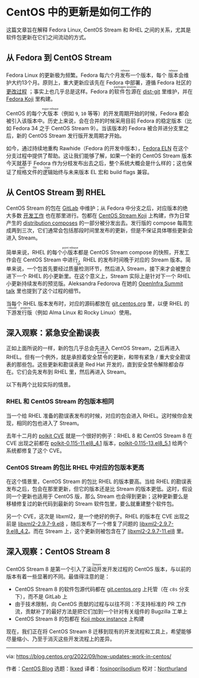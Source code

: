 [#]: subject: "How updates work in CentOS"
[#]: via: "https://blog.centos.org/2022/09/how-updates-work-in-centos/"
[#]: author: "CentOS Blog https://blog.centos.org"
[#]: collector: "lkxed"
[#]: translator: "fosinoprilsodium"
[#]: reviewer: "Northurland"
[#]: publisher: "acyanbird"
[#]: url: "https://www.cossig.org/525-how-to-update-the-work-of-centos/"

CentOS 中的更新是如何工作的
======

这篇文章旨在解释 Fedora Linux, CentOS Stream 和 RHEL 之间的关系，尤其是软件包更新在它们之间流动的方式。

## 从 Fedora 到 CentOS Stream

Fedora Linux 的更新极为频繁。Fedora 每六个月<ruby>发布<rt>release</rt></ruby>一个版本，每个 <ruby>版本<rt>release</rt></ruby>会维护大约13个月。原则上，重大更新应该先在 Fedora 中部署，遵循 Fedora 社区的 [更改过程][1] ；事实上也几乎总是这样。Fedora 的<ruby>软件包源<rt>packages sources</rt></ruby>在 [dist-git][2] 里维护，并在 [Fedora Koji][3] 里构建。

CentOS 的每个<ruby>大版本<rt>major release</rt></ruby>（例如 `9`, `10` 等等）的开发周期开始的时候，Fedora 都会被引入该版本中。历史上来说，会在合并的时候采用目前 Fedora 的稳定版本（比如 Fedora 34 之于 CentOS Stream 9）。当该版本的 Fedora 被合并进分支里之后，新的 CentOS Stream 发行版开发周期才开始。

如今，通过持续地重构 Rawhide（Fedora 的开发中版本），[Fedora ELN][4] 在这个分支过程中提供了帮助。这让我们能够了解，如果一个新的 CentOS Stream 版本今天就基于 Fedora 作为分枝发布出去之后，整个系统大概会是什么样的；这也保证了<ruby>规格文件的逻辑<rt>spec file logic</rt></ruby>始终与未来版本 EL 宏和 build flags 兼容。

## 从 CentOS Stream 到 RHEL

CentOS Stream 的包在 [GitLab][5] 中维护；从 Fedora 中分支之后，对应版本的绝大多数 [开发工作][6] 也在那里进行。包都在 [CentOS Stream Koji][7] 上构建，作为日常产生的 [distribution composes][8] 的一部分被分发出去。发行版的 compose 每周生成两到三次，它们通常会包括那段时间里发布的更新，但是不保证具体哪些更新会进入 Stream。

简单来说，RHEL 的每个<ruby>小版本<rt>point release</rt></ruby>都是 CentOS Stream compose 的快照，开发工作会在 CentOS Stream 中进行，RHEL 的发布时间晚于对应的 Stream 版本。简单来说，一个包首先要经过<ruby>质量检测<rt>QA</rt></ruby>环节，然后进入 Stream，接下来才会被整合进下一个 RHEL 的小更新里。在这个意义上，Stream 实际上是针对下一个 RHEL 小更新持续发布的预览版。Aleksandra Fedorova 在她的 [OpenInfra Summit talk][9] 里也提到了这个过程的细节。

当每个 RHEL 版本发布时，对应的源码都放在 [git.centos.org][10] 里，以便 RHEL 的<ruby>下游发行版<rt>rebuild projects</rt></ruby>（例如 Alma Linux 和 Rocky Linux）使用。

## 深入观察：紧急安全勘误表

正如上面所说的一样，新的包几乎总会先进入 CentOS Stream，之后再进入 RHEL。但有一个例外，就是承担着安全<ruby>禁令<rt>embargo</rt></ruby>的更新，和带有紧急 / 重大安全勘误表的那些包。这些更新和勘误表是 Red Hat 开发的，直到安全禁令解除都会存在。它们会先发布到 RHEL 里，然后再进入 Stream。

以下有两个比较实际的情景。

### RHEL 和 CentOS Stream 的包版本相同

当一个给 RHEL 准备的勘误表发布的时候，对应的包会进入 RHEL。这时候你会发现，相同的包也进入了 Stream。

去年十二月的 [polkit CVE][11] 就是一个很好的例子：RHEL 8 和 CentOS Stream 8 在 CVE 出现之前都在 [polkit-0.115-11.el8_4.1][12] 版本，[polkit-0.115-13.el8_5.1][13] 给两个系统都修复了这个 CVE。

### CentOS Stream 的包比 RHEL 中对应的包版本更高

在这个情景里，CentOS Stream 的包比 RHEL 的版本要高。当给 RHEL 的勘误表发布之后，包会在那里更新，但它的版本还是比 Stream 的版本更低。这时，假设同一个更新也适用于 CentOS 版，那么 Stream 也会得到更新；这种更新要么是移植修复过的新代码到最新的 Stream 软件包里，要么就重建整个软件包。

另一个 CVE，这次是 libxml2，是一个绝好的例子。RHEL 的版本在 CVE 出现之前是 [libxml2-2.9.7-9.el8][14] ，随后发布了一个修复了问题的 [libxml2-2.9.7-9.el8_4.2][15]。而在 Stream 上，这个更新则被包含在了 [libxml2-2.9.7-11.el8][16] 里。

## 深入观察：CentOS Stream 8

CentOS Stream 8 是第一个引入了<ruby>滚动开发<rt>Stream</rt></ruby>开发过程的 CentOS 版本，与以前的版本有着一些显著的不同。最值得注意的是：

- CentOS Stream 8 的软件包源代码都在 [git.centos.org][10] 上托管（在 `c8s` 分支下），而不是 GitLab 上
- 由于技术限制，向 CentOS 贡献的过程与以往不同：不支持标准的 PR 工作流，贡献补丁的最好方法是把它们加到一个针对有关组件的 Bugzilla 工单上
- CentOS Stream 8 的包都在 [Koji mbox instance][17] 上构建

现在，我们正在将 CentOS Stream 8 迁移到现有的开发流程和工具上，希望能够尽量缩小、乃至于消灭这些开发流程上的差异。

--------------------------------------------------------------------------------

via: https://blog.centos.org/2022/09/how-updates-work-in-centos/

作者：[CentOS Blog][a]
选题：[lkxed][b]
译者：[fosinoprilsodium](https://github.com/fosinoprilsodium)
校对：[Northurland](https://github.com/Northurland)

[a]: https://blog.centos.org
[b]: https://github.com/lkxed
[1]: https://docs.fedoraproject.org/en-US/program_management/changes_policy/
[2]: https://src.fedoraproject.org
[3]: https://koji.fedoraproject.org
[4]: https://docs.fedoraproject.org/en-US/eln/
[5]: https://gitlab.com/redhat/centos-stream/rpms
[6]: https://gitlab.com/groups/redhat/centos-stream/rpms/-/merge_requests
[7]: https://kojihub.stream.centos.org
[8]: https://composes.stream.centos.org/
[9]: https://www.youtube.com/watch?v=yf1wO5Iu8uY
[10]: http://git.centos.org
[11]: https://koji.mbox.centos.org/koji/buildinfo?buildID=17891
[12]: https://koji.mbox.centos.org/koji/buildinfo?buildID=20924
[13]: https://cve.mitre.org/cgi-bin/cvename.cgi?name=CVE-2021-3541
[14]: https://koji.mbox.centos.org/koji/buildinfo?buildID=14132
[15]: https://koji.mbox.centos.org/koji/buildinfo?buildID=18244
[16]: https://koji.mbox.centos.org/koji/buildinfo?buildID=17568
[17]: https://koji.mbox.centos.org
